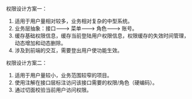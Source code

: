 权限设计方案一：

1. 适用于用户量相对较多，业务相对复杂的中型系统。
2. 业务层抽象：接口---> 菜单---> 角色---> 账号。
3. 缓存基础权限信息，缓存当前登陆用户权限信息，权限缓存的失效时间管理，动态增加和动态删除。
4. 涉及到前端的交互，需要登出用户使功能生效。

权限设计方案二：

1. 适用于用户量较小，业务范围较窄的项目。
2. 使用注解在接口层标注访问该接口需要的权限/角色（硬编码）。
3. 通过切面校验当前用户访问权限。